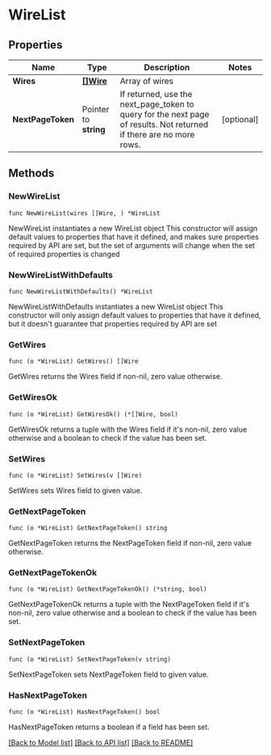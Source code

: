 # WireList

## Properties

Name | Type | Description | Notes
------------ | ------------- | ------------- | -------------
**Wires** | [**[]Wire**](Wire.md) | Array of wires | 
**NextPageToken** | Pointer to **string** | If returned, use the next_page_token to query for the next page of results. Not returned if there are no more rows. | [optional] 

## Methods

### NewWireList

`func NewWireList(wires []Wire, ) *WireList`

NewWireList instantiates a new WireList object
This constructor will assign default values to properties that have it defined,
and makes sure properties required by API are set, but the set of arguments
will change when the set of required properties is changed

### NewWireListWithDefaults

`func NewWireListWithDefaults() *WireList`

NewWireListWithDefaults instantiates a new WireList object
This constructor will only assign default values to properties that have it defined,
but it doesn't guarantee that properties required by API are set

### GetWires

`func (o *WireList) GetWires() []Wire`

GetWires returns the Wires field if non-nil, zero value otherwise.

### GetWiresOk

`func (o *WireList) GetWiresOk() (*[]Wire, bool)`

GetWiresOk returns a tuple with the Wires field if it's non-nil, zero value otherwise
and a boolean to check if the value has been set.

### SetWires

`func (o *WireList) SetWires(v []Wire)`

SetWires sets Wires field to given value.


### GetNextPageToken

`func (o *WireList) GetNextPageToken() string`

GetNextPageToken returns the NextPageToken field if non-nil, zero value otherwise.

### GetNextPageTokenOk

`func (o *WireList) GetNextPageTokenOk() (*string, bool)`

GetNextPageTokenOk returns a tuple with the NextPageToken field if it's non-nil, zero value otherwise
and a boolean to check if the value has been set.

### SetNextPageToken

`func (o *WireList) SetNextPageToken(v string)`

SetNextPageToken sets NextPageToken field to given value.

### HasNextPageToken

`func (o *WireList) HasNextPageToken() bool`

HasNextPageToken returns a boolean if a field has been set.


[[Back to Model list]](../README.md#documentation-for-models) [[Back to API list]](../README.md#documentation-for-api-endpoints) [[Back to README]](../README.md)


